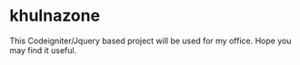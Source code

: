# khulnazone
This Codeigniter/Jquery based project will be used for my office.
Hope you may find it useful.
